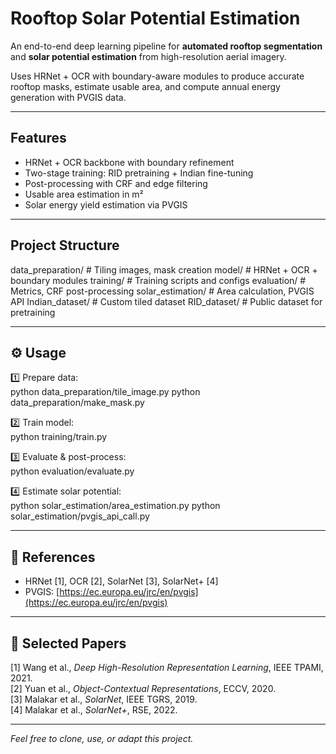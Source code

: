 # Rooftop Solar Potential Estimation

An end-to-end deep learning pipeline for **automated rooftop segmentation** and **solar potential estimation** from high-resolution aerial imagery.  

Uses HRNet + OCR with boundary-aware modules to produce accurate rooftop masks, estimate usable area, and compute annual energy generation with PVGIS data.

---

## Features

- HRNet + OCR backbone with boundary refinement
- Two-stage training: RID pretraining + Indian fine-tuning
- Post-processing with CRF and edge filtering
- Usable area estimation in m²
- Solar energy yield estimation via PVGIS

---

## Project Structure
data_preparation/ # Tiling images, mask creation
model/ # HRNet + OCR + boundary modules
training/ # Training scripts and configs
evaluation/ # Metrics, CRF post-processing
solar_estimation/ # Area calculation, PVGIS API
Indian_dataset/ # Custom tiled dataset
RID_dataset/ # Public dataset for pretraining


---

## ⚙️ Usage

1️⃣ Prepare data:  
python data_preparation/tile_image.py
python data_preparation/make_mask.py


2️⃣ Train model:  
python training/train.py


3️⃣ Evaluate & post-process:  
python evaluation/evaluate.py

4️⃣ Estimate solar potential:  
python solar_estimation/area_estimation.py
python solar_estimation/pvgis_api_call.py


---

## 🔗 References

- HRNet [1], OCR [2], SolarNet [3], SolarNet+ [4]
- PVGIS: [https://ec.europa.eu/jrc/en/pvgis](https://ec.europa.eu/jrc/en/pvgis)

---

## 📜 Selected Papers

[1] Wang et al., *Deep High-Resolution Representation Learning*, IEEE TPAMI, 2021.  
[2] Yuan et al., *Object-Contextual Representations*, ECCV, 2020.  
[3] Malakar et al., *SolarNet*, IEEE TGRS, 2019.  
[4] Malakar et al., *SolarNet+*, RSE, 2022.

---

*Feel free to clone, use, or adapt this project.*


